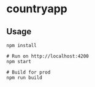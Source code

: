 # countryapp

## Usage
```
npm install

# Run on http://localhost:4200
npm start

# Build for prod
npm run build
```

